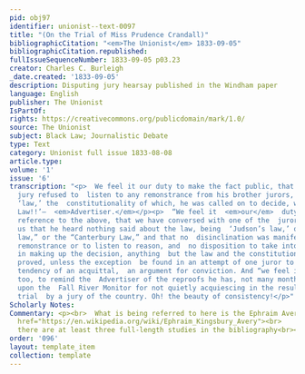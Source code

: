 ```yaml
---
pid: obj97
identifier: unionist--text-0097
title: "(On the Trial of Miss Prudence Crandall)"
bibliographicCitation: "<em>The Unionist</em> 1833-09-05"
bibliographicCitation.republished: 
fullIssueSequenceNumber: 1833-09-05 p03.23
creator: Charles C. Burleigh
_date.created: '1833-09-05'
description: Disputing jury hearsay published in the Windham paper
language: English
publisher: The Unionist
IsPartOf: 
rights: https://creativecommons.org/publicdomain/mark/1.0/
source: The Unionist
subject: Black Law; Journalistic Debate
type: Text
category: Unionist full issue 1833-08-08
article.type: 
volume: '1'
issue: '6'
transcription: "<p>  We feel it our duty to make the fact public, that one of the
  jury refused to  listen to any remonstrance from his brother jurors, because the
  ‘law,’ the  constitutionality of which, he was called on to decide, was ‘Judson’s
  Law!!’—  <em>Advertiser.</em></p><p>  “We feel it  <em>our</em>  duty” to say in
  reference to the above, that we have conversed with one of the  jurors, who informs
  us that he heard nothing said about the law, being  ‘Judson’s law,’ or the “black
  law,” or the “Canterbury Law,” and that no  disinclination was manifested to hear
  remonstrance or to listen to reason, and  no disposition to take into consideration
  in making up the decision, anything  but the law and the constitution, and the facts
  proved, unless the exception  be found in an attempt of one juror to make the bad
  tendency of an acquittal,  an argument for conviction. And “we feel it our duty”
  too, to remind the  Advertiser of the reproofs he has, not many months since bestowed
  upon the  Fall River Monitor for not quietly acquiescing in the result of a fair
  trial  by a jury of the country. Oh! the beauty of consistency!</p>"
Scholarly Notes: 
Commentary: <p><br>  What is being referred to here is the Ephraim Avery trial – see<br>  <a
  href="https://en.wikipedia.org/wiki/Ephraim_Kingsbury_Avery"><br>    https://en.wikipedia.org/wiki/Ephraim_Kingsbury_Avery<br>  </a><br>  and
  there are at least three full-length studies in the bibliography<br></p><br><p></p><br>
order: '096'
layout: template_item
collection: template
---
```

